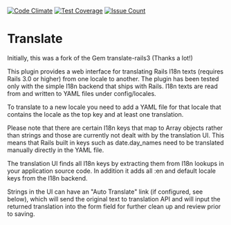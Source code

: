 [![Code Climate](https://codeclimate.com/github/SwamiRama/i18n_translation/badges/gpa.svg)](https://codeclimate.com/github/SwamiRama/i18n_translation)
[![Test Coverage](https://codeclimate.com/github/SwamiRama/i18n_translation/badges/coverage.svg)](https://codeclimate.com/github/SwamiRama/i18n_translation/coverage)
[![Issue Count](https://codeclimate.com/github/SwamiRama/i18n_translation/badges/issue_count.svg)](https://codeclimate.com/github/SwamiRama/i18n_translation)

# Translate

Initially, this was a fork of the Gem translate-rails3 (Thanks a lot!)

This plugin provides a web interface for translating Rails I18n texts (requires Rails 3.0 or higher) from one locale to another. The plugin has been tested only with the simple I18n backend that ships with Rails. I18n texts are read from and written to YAML files under config/locales.

To translate to a new locale you need to add a YAML file for that locale that contains the locale as the top key and at least one translation.

Please note that there are certain I18n keys that map to Array objects rather than strings and those are currently not dealt with by the translation UI. This means that Rails built in keys such as date.day_names need to be translated manually directly in the YAML file.

The translation UI finds all I18n keys by extracting them from I18n lookups in your application source code. In addition it adds all :en and default locale keys from the I18n backend.

Strings in the UI can have an "Auto Translate" link (if configured, see below), which will send the original text to translation API and will input the returned translation into the form field for further clean up and review prior to saving.
